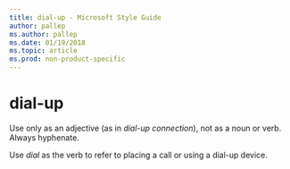 ```yaml
---
title: dial-up - Microsoft Style Guide
author: pallep
ms.author: pallep
ms.date: 01/19/2018
ms.topic: article
ms.prod: non-product-specific
---
```


# dial-up

Use only as an adjective (as in *dial-up connection*), not as a noun or verb. Always hyphenate.

Use *dial* as the verb to refer to placing a call or using a dial-up device.
